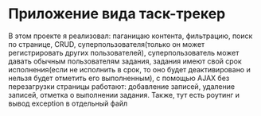 # Приложение вида таск-трекер
В этом проекте я реализовал: паганицаю контента, фильтрацию, поиск по странице, CRUD, суперпользователя(только он может регистрировать других пользователей), суперпользователь может давать обычным пользователям задания, задания имеют свой срок исполнения(если не исполнить в срок, то оно будет деактивировано и нельзя будет отметить его выполненным), с  помощью AJAX без перезагрузки страницы работают: добавление записей, удаление записей, отметка о выполнении задания.
Также, тут есть роутинг и вывод exception в отдельный файл
 
